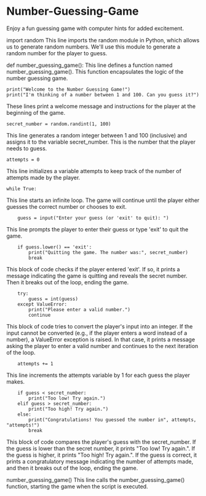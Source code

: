 # Number-Guessing-Game
Enjoy a fun guessing game with computer hints for added excitement.

import random
This line imports the random module in Python, which allows us to generate random numbers. We'll use this module to generate a random number for the player to guess.

def number_guessing_game():
This line defines a function named number_guessing_game(). This function encapsulates the logic of the number guessing game.

    print("Welcome to the Number Guessing Game!")
    print("I'm thinking of a number between 1 and 100. Can you guess it?")
These lines print a welcome message and instructions for the player at the beginning of the game.

    secret_number = random.randint(1, 100)
This line generates a random integer between 1 and 100 (inclusive) and assigns it to the variable secret_number. This is the number that the player needs to guess.

    attempts = 0
This line initializes a variable attempts to keep track of the number of attempts made by the player.

    while True:
This line starts an infinite loop. The game will continue until the player either guesses the correct number or chooses to exit.

        guess = input("Enter your guess (or 'exit' to quit): ")
This line prompts the player to enter their guess or type 'exit' to quit the game.

        if guess.lower() == 'exit':
            print("Quitting the game. The number was:", secret_number)
            break
This block of code checks if the player entered 'exit'. If so, it prints a message indicating the game is quitting and reveals the secret number. Then it breaks out of the loop, ending the game.

        try:
            guess = int(guess)
        except ValueError:
            print("Please enter a valid number.")
            continue
This block of code tries to convert the player's input into an integer. If the input cannot be converted (e.g., if the player enters a word instead of a number), a ValueError exception is raised. In that case, it prints a message asking the player to enter a valid number and continues to the next iteration of the loop.

        attempts += 1
This line increments the attempts variable by 1 for each guess the player makes.

        if guess < secret_number:
            print("Too low! Try again.")
        elif guess > secret_number:
            print("Too high! Try again.")
        else:
            print("Congratulations! You guessed the number in", attempts, "attempts!")
            break
This block of code compares the player's guess with the secret_number. If the guess is lower than the secret number, it prints "Too low! Try again.". If the guess is higher, it prints "Too high! Try again.". If the guess is correct, it prints a congratulatory message indicating the number of attempts made, and then it breaks out of the loop, ending the game.

number_guessing_game()
This line calls the number_guessing_game() function, starting the game when the script is executed.
